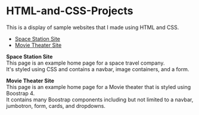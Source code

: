 # HTML-and-CSS-Projects
This is a display of sample websites that I made using HTML and CSS.

* <a href="https://github.com/FurmanG/HTML-and-CSS-Projects/tree/main/Space%20Station%20Site">Space Station Site</a>
* <a href="https://github.com/FurmanG/HTML-and-CSS-Projects/tree/main/Movies%20Theater%20Site">Movie Theater Site</a>

<b>Space Station Site</b><br> 
This page is an example home page for a space travel company.<br> 
It's styled using CSS and contains a navbar, image containers, and a form.

<b>Movie Theater Site</b><br>
This page is an example home page for a Movie theater that is styled using Boostrap 4.<br>
It contains many Boostrap components including but not limited to a navbar, jumbotron, form, cards, and dropdowns.

